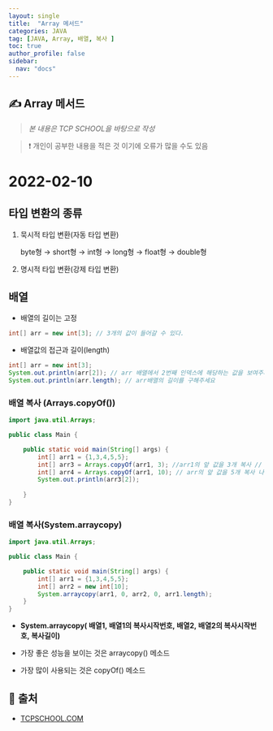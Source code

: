 ```yaml
---
layout: single
title:  "Array 메서드"
categories: JAVA 
tag: [JAVA, Array, 배열, 복사 ]
toc: true
author_profile: false
sidebar:
  nav: "docs"
---
```


## ✍ Array 메서드

<!--Quote-->
> *본 내용은 TCP SCHOOL을 바탕으로 작성*  

> ❗ 개인이 공부한 내용을 적은 것 이기에 오류가 많을 수도 있음


# 2022-02-10

## 타입 변환의 종류

1. 묵시적 타입 변환(자동 타입 변환)

    byte형 → short형 → int형 → long형 → float형 → double형

2. 명시적 타입 변환(강제 타입 변환)

## 배열

- 배열의 길이는 고정

```java
int[] arr = new int[3]; // 3개의 값이 들어갈 수 있다.
```

- 배열값의 접근과 길이(length)

```java
int[] arr = new int[3]; 
System.out.println(arr[2]); // arr 배열에서 2번째 인덱스에 해당하는 값을 보여주세요.
System.out.println(arr.length); // arr배열의 길이를 구해주세요
```

### 배열 복사 (Arrays.copyOf())

```java
import java.util.Arrays;

public class Main {

	public static void main(String[] args) {
		int[] arr1 = {1,3,4,5,5};
		int[] arr3 = Arrays.copyOf(arr1, 3); //arr1의 앞 값을 3개 복사 // [1,3,4] 출력
		int[] arr4 = Arrays.copyOf(arr1, 10); // arr의 앞 값을 5개 복사 나머지는 0으로 채워짐  // {1,3,4,5,5,0,0,0,0,0} 출력
		System.out.println(arr3[2]); 
	
	}
}
```

### 배열 복사(System.arraycopy)

```java
import java.util.Arrays;

public class Main {

	public static void main(String[] args) {
		int[] arr1 = {1,3,4,5,5};
		int[] arr2 = new int[10];
		System.arraycopy(arr1, 0, arr2, 0, arr1.length);
	}
}

```

- **System.arraycopy( 배열1, 배열1의 복사시작번호, 배열2, 배열2의 복사시작번호, 복사길이)**

- 가장 좋은 성능을 보이는 것은 arraycopy() 메소드
- 가장 많이 사용되는 것은 copyOf() 메소드


## 📑 출처 

 - [TCPSCHOOL.COM](http://www.tcpschool.com/java/intro) 